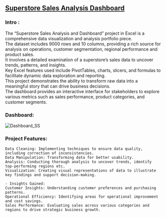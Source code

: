 ## [Superstore Sales Analysis Dashboard](https://github.com/din3shn/DA_Portfolio_Proj/blob/main/Excel_Projects_and_More/Superstore_Dashboard/Superstore_Sales_Dashboard.xlsx)

### Intro : 

The “Superstore Sales Analysis and Dashboard” project in Excel is a comprehensive data visualization and analysis portfolio piece. <br>
The dataset includes 9000 rows and 10 columns, providing a rich source for analysis on operations, customer segmentation, regional performance and product sales.<br>
It involves a detailed examination of a superstore’s sales data to uncover trends, patterns, and insights.<br>
Key Excel features used include PivotTables, charts, slicers, and formulas to facilitate dynamic data exploration and reporting.<br>
This project demonstrates the ability to transform raw data into a meaningful story that can drive business decisions.<br>
The dashboard provides an interactive interface for stakeholders to explore various metrics such as sales performance, product categories, and customer segments.<br>

### Dashboard: 

![Dashboard_SS](https://github.com/din3shn/DA_Portfolio_Proj/assets/160537914/8387d0e2-23be-4f12-9719-218b1c80ccf8)

### Project Features:

    Data Cleaning: Implementing techniques to ensure data quality, including correction of inconsistencies.
    Data Manipulation: Transforming data for better usability.
    Analysis: Conducting thorough analysis to uncover trends, identify top-performing regions etc.
    Visualization: Creating visual representations of data to illustrate key findings and support decision-making.
    
    - Insights Gained:
    Customer Insights: Understanding customer preferences and purchasing patterns.
    Operational Efficiency: Identifying areas for operational improvement and cost savings.
    Sales Performance: Evaluating sales across various categories and regions to drive strategic business growth.
    
